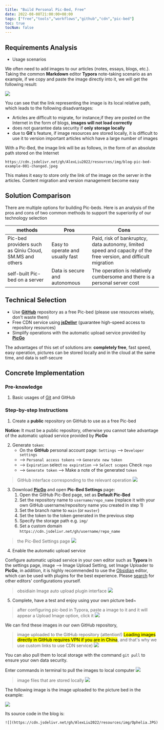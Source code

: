 ```yaml
---
title: "Build Personal Pic-Bed, Free"
date: 2022-08-08T21:00:00+08:00
tags: ["free","tools","workflows","github","cdn","pic-bed"]
toc: true
tocNum: false
---
```



## Requirements Analysis

- Usage scenarios

We often need to add images to our articles (notes, essays, blogs, etc.). Taking the common **Markdown** editor **Typora** note-taking scenario as an example, if we copy and paste the image directly into it, we will get the following result:

![](https://cdn.jsdelivr.net/gh/AlexLiu2022/resources/img/blog-pic-bed-example-001-changed.jpeg)

You can see that the link representing the image is its local relative path, which leads to the following disadvantages:

- Articles are difficult to migrate, for instance,if they are posted on the Internet in the form of blogs, **images will not load correctly**
-  does not guarantee data security if **only storage locally**
- due to **Git**'s feature, if image resources are stored locally, it is difficult to use it to version important articles which have a large number of images

With a Pic-Bed, the image link will be as follows, in the form of an absolute path stored on the Internet

```url
https://cdn.jsdelivr.net/gh/AlexLiu2022/resources/img/blog-pic-bed-example-001-changed.jpeg
```

This makes it easy to store only the link of the image on the server in the articles. Content migration and version management become easy

## Solution Comparison

There are multiple options for building Pic-beds. Here is an analysis of the pros and cons of two common methods to support the superiority of our technology selection

| methods                                                 | Pros                             | Cons                                                                                                             |
| ------------------------------------------------------- | -------------------------------- | ---------------------------------------------------------------------------------------------------------------- |
| Pic-bed providers such as Qiniu Cloud, SM.MS and others | Easy to operate and usually fast | Paid, risk of bankruptcy, data autonomy, limited speed and capacity of the free version, and difficult migration |
| self-built Pic-bed on a server                          | Data is secure and autonomous    | The operation is relatively cumbersome and there is a personal server cost                                       | 

## Technical Selection

- Use **<a href="https://github.com/" target="_blank">GitHub</a>**  repository as a free Pic-bed (please use resources wisely, don't waste them)
- Free CDN service using **<a href="https://www.jsdelivr.com/" target="_blank">jsDelivr</a>** (guarantee high-speed access to repository resources)
- Simplify operations with the automatic upload service provided by **<a href="https://picgo.github.io/PicGo-Doc/en/" target="_blank">PicGo</a>**

The advantages of this set of solutions are: **completely free**, fast speed, easy operation, pictures can be stored locally and in the cloud at the same time, and data is self-secure

## Concrete Implementation

### Pre-knowledge

1. Basic usages of <a href="https://git-scm.com/" target="_blank">Git</a> and GitHub

### Step-by-step Instructions

1. Create a **public** repository on GitHub to use as a free Pic-bed

**Notice:** It must be a public repository, otherwise you cannot take advantage of the automatic upload service provided by **PicGo**

2. Generate `token`: 
    - On the **GitHub** personal account page: `Settings` --> `Developer settings`
    - --> `Personal access tokens` --> `Generate new token` 
    - --> `Expiration` select `no expiration` --> `Select scopes` Check `repo` 
    - --> `Generate token` --> Make a note of the generated `token`

> GitHub interface corresponding to the relevant operation
![](https://cdn.jsdelivr.net/gh/AlexLiu2022/resources/img/blog-pic-bed-example-002.png)

3. Download **<a href="https://picgo.github.io/PicGo-Doc/en/" target="_blank">PicGo</a>** and open **Pic-Bed Settings** page:
    1. Open the GitHub Pic-Bed page, set as **Default Pic-Bed**
    2. Set the repository name to `username/repo_name` (replace it with your own GitHub username/repository name you created in step 1)
    3. Set the branch name to `main` (or `master`)
    4. Set the token to the token generated in the previous step
    5. Specify the storage path e.g. `img/`
    6. Set a custom domain `https://cdn.jsdelivr.net/gh/username/repo_name`

> the Pic-Bed Settings page
![](https://cdn.jsdelivr.net/gh/AlexLiu2022/resources/img/blog-pic-bed-example-003.png)

4. Enable the automatic upload service

Configure automatic upload service in your own editor such as **Typora** In the settings page, image --> Image Upload Setting, set Image Uploader to **PicGo**, in addition, it is highly recommended to use the <a href="https://obsidian.md/" target="_blank">Obsidian</a> editor, which can be used with plugins for the best experience. Please <a href="https://google.com" target="_blank">search</a> for other editors' configurations yourself.
    
> obsidiain Image auto upload plugin interface
![](https://cdn.jsdelivr.net/gh/AlexLiu2022/resources/img/blog-pic-bed-example-004.png)

5. Complete, have a test and enjoy using your own picture bed~

> after configuring pic-bed in Typora, paste a image to it and it will appear a Upload Image option, click it
![](https://cdn.jsdelivr.net/gh/AlexLiu2022/resources/img/blog-pic-bed-example-005.png)

We can find these images in our own GitHub repository,

> image uploaded to the GitHub repository (attention!) <mark>Loading images directly in GitHub requires VPN if you are in China</mark>, and that's why we use custom links to use CDN service)
![](https://cdn.jsdelivr.net/gh/AlexLiu2022/resources/img/blog-pic-bed-example-006.png)

You can also pull them to local storage with the command `git pull` to ensure your own data security.

Enter commands in terminal to pull the images to local computer
![](https://cdn.jsdelivr.net/gh/AlexLiu2022/resources/img/blog-pic-bed-example-007.png)

> image files that are stored locally
![](https://cdn.jsdelivr.net/gh/AlexLiu2022/resources/img/blog-pic-bed-example-008.png)

The following image is the image uploaded to the picture bed in the example:

![](https://cdn.jsdelivr.net/gh/AlexLiu2022/resources/img/Ophelia.JPG)

Its source code in the blog is:
```
![](https://cdn.jsdelivr.net/gh/AlexLiu2022/resources/img/Ophelia.JPG)
```

<style>
h1.post-title.p-name {
  margin-top: 0 !important;
}
</style>